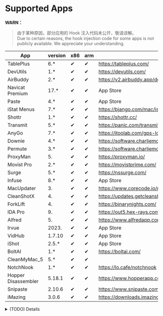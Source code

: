 # Supported Apps

**WARN：**
> 由于某种原因，部分应用的 Hook 注入代码未公开，敬请谅解。  
> Due to certain reasons, the hook injection code for some apps is not publicly available. We appreciate your understanding.

| App                 | version | x86 | arm | Download                                                    | SIP | Author      |
| ------------------- | ------- | --- | --- | ----------------------------------------------------------- | --- | ----------- |
| TablePlus           | 6.*     | ✔   | ✔   | <https://tableplus.com/>                                    |     |             |
| DevUtils            | 1.*     | ✔   | ✔   | <https://devutils.com/>                                     |     |             |
| AirBuddy            | 2.*     | ✔   | ✔   | <https://v2.airbuddy.app/download>                          |     |             |
| Navicat Premium     | 17.*    | ✔   | ✔   | App Store                                                   |     |             |
| Paste               | 4.*     | ✔   | ✔   | App Store                                                   |     | Hokkaido    |
| iStat Menus         | 7.*     | ✔   | ✔   | <https://bjango.com/mac/istatmenus/>                        |     | Hokkaido    |
| Shottr              | 1.*     | ✔   | ✔   | <https://shottr.cc/>                                        |     | Hokkaido    |
| Transmit            | 5.*     | ✔   | ✔   | <https://panic.com/transmit/#download>                      |     |             |
| AnyGo               | 7.*     | ✔   | ✔   | <https://itoolab.com/gps-location-changer/>                 |     |             |
| Downie              | 4.*     | ✔   | ✔   | <https://software.charliemonroe.net/downie/>                |     |             |
| Permute             | 3.*     | ✔   | ✔   | <https://software.charliemonroe.net/permute/>               |     |             |
| ProxyMan            | 5.      | ✔   | ✔   | <https://proxyman.io/>                                      | ON  |             |
| Movist Pro          | 2.*     | ✔   | ✔   | <https://movistprime.com/>                                  |     |             |
| Surge               | 5.*     | ✔   | ✔   | <https://nssurge.com/>                                      | ON  |             |
| Infuse              | 8.*     | ✔   | ✔   | App Store                                                   |     |             |
| MacUpdater          | 3.      | ✔   | ✔   | <https://www.corecode.io/macupdater/#download>              |     |             |
| CleanShotX          | 4.      | ✔   | ✔   | <https://updates.getcleanshot.com/v3/>                      |     |             |
| ForkLift            | 4.      | ✔   | ✔   | <https://binarynights.com/>                                 | ON  |             |
| IDA Pro             | 9.      | ✔   | ✔   | <https://out5.hex-rays.com/beta90_6ba923/>                  |     | alula       |
| Alfred              | 5.      | ✔   | ✔   | <https://www.alfredapp.com/app/update5/prerelease.xml>      | ON  | weizi       |
| Irvue               | 2023.   | ✔   | ✔   | App Store                                                   | ON  | weizi       |
| VidHub              | 1.7.10  | ✔   | ✔   | App Store                                                   | ON  | weizi       |
| iShot               | 2.5.*   | ✔   | ✔   | App Store                                                   | ON  | weizi       |
| BoltAI              | 1.*     | ✔   | ✔   | <https://boltai.com/>                                       | ON  |             |
| CleanMyMac_5        | 5.*     | ✔   | ✔   |                                                             | ON  |             |
| NotchNook           | 1.*     | ✔   | ✔   | <https://lo.cafe/notchnook>                                 | ON  | NKR00711    |
| Hopper Disassembler | 5.18.1  | ✔   | ✔   | <https://www.hopperapp.com/download.html>                   | ON  |             |
| Snipaste            | 2.10.6  | ✔   | ✔   | <https://www.snipaste.com/>                                 | ON  |             |
| iMazing             | 3.0.6   | ✔   | ✔   | <https://downloads.imazing.com/com.DigiDNA.iMazing3Mac.xml> | ON  | Antibiotics |
<details>
  <summary>(TODO) Details</summary>
</details>
